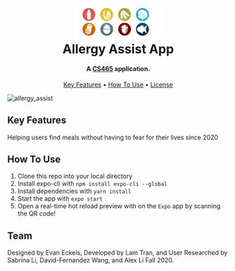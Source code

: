 <h1 align="center">
  <br>
  <a href="https://cs.illinois.edu/about/people/faculty/bpbailey"><img src="./assets/allergy-assist.png" alt="Allergy Assist Logo" width="200"></a>
  <br/>
  Allergy Assist App
  </br>
</h1>

<h4 align="center">A <a href="https://hci.cs.illinois.edu/cs-465-advanced-topics-in-human-computer-interaction/" target="_blank">CS465</a> application.</h4>

<p align="center">
  <a href="#key-features">Key Features</a> •
  <a href="#how-to-use">How To Use</a> •
  <a href="#license">License</a>
</p>

![allergy_assist](https://github.com/Lam7150/allergy-assist/assets/29765024/49871abd-3067-4e9f-b605-ead9efa7074a)

## Key Features
Helping users find meals without having to fear for their lives since 2020

## How To Use
1. Clone this repo into your local directory
2. Install expo-cli with `npm install expo-cli --global`
3. Install dependencies with `yarn install`
4. Start the app with `expo start`
5. Open a real-time hot reload preview with on the `Expo` app by scanning the QR code!

## Team
Designed by Evan Eckels, Developed by Lam Tran, and User Researched by Sabrina Li, David-Fernandez Wang, and Alex Li Fall 2020.
